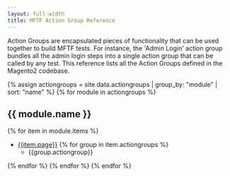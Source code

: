 ```yaml
---
layout: full-width
title: MFTF Action Group Reference
---
```


Action Groups are encapsulated pieces of functionality that can be used together to build MFTF tests.
For instance, the 'Admin Login' action group bundles all the admin login steps into a single action group that can be called by any test.
This reference lists all the Action Groups defined in the Magento2 codebase.

{% assign actiongroups = site.data.actiongroups | group_by: "module" | sort: "name" %}
{% for module in actiongroups %}

## {{ module.name }}
{% for item in module.items %}
- [{{item.page}}]({{item.repo}})
{% for group in item.actiongroups %}
    - {{group.actiongroup}}

{% endfor %}
{% endfor %}
{% endfor %}
